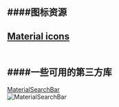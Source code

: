 ####图标资源  
---  
[Material icons](https://design.google.com/icons/)  
---  
&ensp;  
####一些可用的第三方库   
---  
[MaterialSearchBar](https://github.com/mancj/MaterialSearchBar)  
![MaterialSearchBar](https://github.com/mancj/MaterialSearchBar/blob/master/art/preview.gif)
